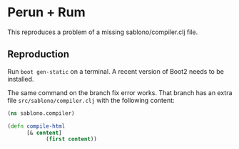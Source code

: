 # Perun + Rum
This reproduces a problem of a missing sablono/compiler.clj file.

## Reproduction
Run `boot gen-static` on a terminal. A recent version of Boot2 needs to be installed.

The same command on the branch fix error works. That branch has an extra file `src/sablono/compiler.clj` with the following content:
```clj
(ns sablono.compiler)

(defn compile-html
      [& content]
            (first content))
```
